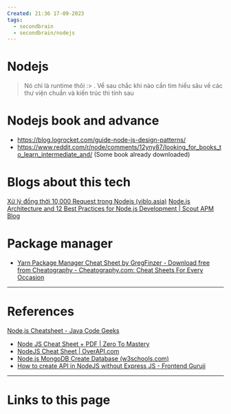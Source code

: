```yaml
---
Created: 21:36 17-09-2023
tags:
  - secondbrain
  - secondbrain/nodejs
---
```

# Nodejs
> Nó chỉ là runtime thôi :> . Về sau chắc khi nào cần tìm hiểu sâu về các thư viện chuẩn và kiến trúc thì tính sau

# Nodejs book and advance
- https://blog.logrocket.com/guide-node-js-design-patterns/
- https://www.reddit.com/r/node/comments/12yny87/looking_for_books_to_learn_intermediate_and/ (Some book already downloaded)
# Blogs about this tech
[Xử lý đồng thời 10,000 Request trong Nodejs (viblo.asia)](https://viblo.asia/p/xu-ly-dong-thoi-10000-request-trong-nodejs-BQyJKR3M4Me)
[Node.js Architecture and 12 Best Practices for Node.js Development | Scout APM Blog](https://scoutapm.com/blog/nodejs-architecture-and-12-best-practices-for-nodejs-development#abriefhistory)
# Package manager
- [Yarn Package Manager Cheat Sheet by GregFinzer - Download free from Cheatography - Cheatography.com: Cheat Sheets For Every Occasion](https://cheatography.com/gregfinzer/cheat-sheets/yarn-package-manager/)

---
# References
[Node.js Cheatsheet - Java Code Geeks](https://www.javacodegeeks.com/node-js-cheatsheet.html?ref=dailydev)
- [Node JS Cheat Sheet + PDF | Zero To Mastery](https://zerotomastery.io/cheatsheets/node-js-cheat-sheet/)
- [NodeJS Cheat Sheet | OverAPI.com](https://overapi.com/nodejs)
- [Node.js MongoDB Create Database (w3schools.com)](https://www.w3schools.com/nodejs/nodejs_mongodb_create_db.asp)
- [How to create API in NodeJS without Express JS - Frontend Guruji](https://frontendguruji.com/blog/how-to-create-api-in-nodejs-without-express-js/)
--- 
# Links to this page

